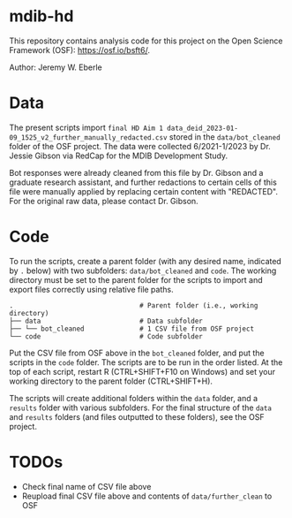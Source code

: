 # mdib-hd

This repository contains analysis code for this project on the Open Science Framework (OSF): https://osf.io/bsft6/.

Author: Jeremy W. Eberle

# Data

The present scripts import `final HD Aim 1 data_deid_2023-01-09_1525_v2_further_manually_redacted.csv` stored in the `data/bot_cleaned` folder of the OSF project. The data were collected 6/2021-1/2023 by Dr. Jessie Gibson via RedCap for the MDIB Development Study.

Bot responses were already cleaned from this file by Dr. Gibson and a graduate research assistant, and further redactions to certain cells of this file were manually applied by replacing certain content with "REDACTED". For the original raw data, please contact Dr. Gibson.

# Code

To run the scripts, create a parent folder (with any desired name, indicated by `.` below) with two subfolders: `data/bot_cleaned` and `code`. The working directory must be set to the parent folder for the scripts to import and export files correctly using relative file paths.

```
.                                # Parent folder (i.e., working directory)
├── data                         # Data subfolder
├── └── bot_cleaned              # 1 CSV file from OSF project
└── code                         # Code subfolder
```

Put the CSV file from OSF above in the `bot_cleaned` folder, and put the scripts in the `code` folder. The scripts are to be run in the order listed. At the top of each script, restart R (CTRL+SHIFT+F10 on Windows) and set your working directory to the parent folder (CTRL+SHIFT+H).

The scripts will create additional folders within the `data` folder, and a `results` folder with various subfolders. For the final structure of the `data` and `results` folders (and files outputted to these folders), see the OSF project.

# TODOs

- Check final name of CSV file above
- Reupload final CSV file above and contents of `data/further_clean` to OSF